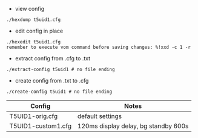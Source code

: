 * view config
```
./hexdump t5uid1.cfg
```

* edit config in place
```
./hexedit t5uid1.cfg
remember to execute vom command before saving changes: %!xxd -c 1 -r
```

* extract config from .cfg to .txt
```
./extract-config t5uid1 # no file ending
```

* create config from .txt to .cfg
```
./create-config t5uid1 # no file ending
```


| Config             | Notes                  |
| ------------------ | ---------------------- |
| T5UID1-orig.cfg    | default settings |
| T5UID1-custom1.cfg | 120ms display delay, bg standby 600s |
